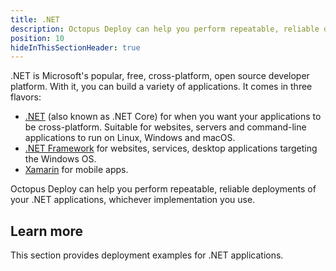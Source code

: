 ```yaml
---
title: .NET
description: Octopus Deploy can help you perform repeatable, reliable deployments of your .NET applications.
position: 10
hideInThisSectionHeader: true
---
```


.NET is Microsoft's popular, free, cross-platform, open source developer platform. With it, you can build a variety of applications. It comes in three flavors:

- [.NET](https://dotnet.microsoft.com/learn/dotnet/what-is-dotnet) (also known as .NET Core) for when you want your applications to be cross-platform. Suitable for websites, servers and command-line applications to run on Linux, Windows and macOS.
- [.NET Framework](https://dotnet.microsoft.com/learn/dotnet/what-is-dotnet-framework) for websites, services, desktop applications targeting the Windows OS.
- [Xamarin](https://dotnet.microsoft.com/learn/xamarin/what-is-xamarin) for mobile apps.

Octopus Deploy can help you perform repeatable, reliable deployments of your .NET applications, whichever implementation you use.

## Learn more

This section provides deployment examples for .NET applications.